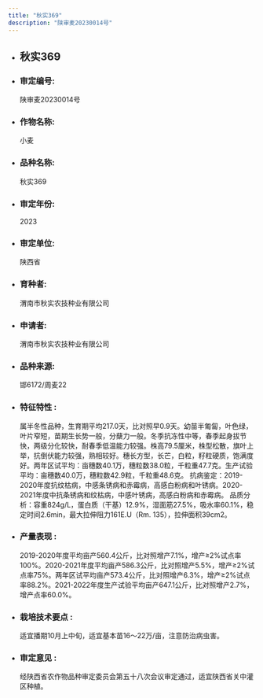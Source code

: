 ```yaml
---
title: "秋实369"
description: "陕审麦20230014号"
---
```

* ## 秋实369
* ###  审定编号:  
   陕审麦20230014号

*  ### 作物名称:  
   小麦

*   ###  品种名称: 
    秋实369

*   ### 审定年份: 
    2023

*   ### 审定单位:  
    陕西省

*   ### 育种者:  
    渭南市秋实农技种业有限公司

*   ### 申请者:  
    渭南市秋实农技种业有限公司

*   ### 品种来源:  
    邯6172/周麦22

*   ### 特征特性 : 
    属半冬性品种，生育期平均217.0天，比对照早0.9天。幼苗半匍匐，叶色绿，叶片窄短，苗期生长势一般，分蘖力一般。冬季抗冻性中等，春季起身拔节快，两级分化较快，耐春季低温能力较强。株高79.5厘米，株型松散，旗叶上举，抗倒伏能力较强，熟相较好。穗长方型，长芒，白粒，籽粒硬质，饱满度好。两年区试平均：亩穗数40.1万，穗粒数38.0粒，千粒重47.7克。生产试验平均：亩穗数40.0万，穗粒数42.9粒，千粒重48.6克。
抗病鉴定：2019-2020年度抗纹枯病，中感条锈病和赤霉病，高感白粉病和叶锈病。2020-2021年度中抗条锈病和纹枯病，中感叶锈病，高感白粉病和赤霉病。
品质分析：容重824g/L，蛋白质（干基）12.9%，湿面筋27.5%，吸水率60.1%，稳定时间2.6min，最大拉伸阻力161E.U（Rm. 135），拉伸面积39cm2。

*   ### 产量表现 : 
    2019-2020年度平均亩产560.4公斤，比对照增产7.1%，增产≥2%试点率100%。2020-2021年度平均亩产586.3公斤，比对照增产5.5%，增产≥2%试点率75%。两年区试平均亩产573.4公斤，比对照增产6.3%，增产≥2%试点率88.2%。2021-2022年度生产试验平均亩产647.1公斤，比对照增产2.7%，增产点率60.0%。

*   ### 栽培技术要点 : 
    适宜播期10月上中旬，适宜基本苗16～22万/亩，注意防治病虫害。

*   ### 审定意见 : 
    经陕西省农作物品种审定委员会第五十八次会议审定通过，适宜陕西省关中灌区种植。

